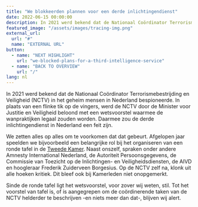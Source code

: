 ```yaml
---
title: "We blokkeerden plannen voor een derde inlichtingendienst"
date: 2022-06-15 00:00:00
description: In 2021 werd bekend dat de Nationaal Coördinator Terrorismebestrijding en Veiligheid (NCTV) in het geheim mensen in Nederland bespioneerde.
featured_image: "/assets/images/tracing-img.png"
external_url:
  url: "#"
  name: "EXTERNAL URL"
button:
  - name: "NEXT HIGHLIGHT"
    url: "we-blocked-plans-for-a-third-intelligence-service"
  - name: "BACK TO OVERVIEW"
    url: "/"
lang: nl
---
```



In 2021 werd bekend dat de Nationaal Coördinator Terrorismebestrijding en Veiligheid (NCTV) in het geheim mensen in Nederland bespioneerde. In plaats van een flinke tik op de vingers, werd de NCTV door de Minister voor Justitie en Veiligheid beloond met een wetsvoorstel waarmee de wanpraktijken legaal zouden worden. Daarmee zou de derde inlichtingendienst in Nederland een feit zijn.

We zetten alles op alles om te voorkomen dat dat gebeurt. Afgelopen jaar speelden we bijvoorbeeld een belangrijke rol bij het organiseren van een ronde tafel in de [Tweede Kamer](https://www.bitsoffreedom.nl/2022/03/31/wij-lieten-ons-horen-tegen-de-nctv-als-derde-inlichtingendienst/). Naast onszelf, spraken onder andere Amnesty International Nederland, de Autoriteit Persoonsgegevens, de Commissie van Toezicht op de Inlichtingen- en Veiligheidsdiensten, de AIVD en hoogleraar Frederik Zuiderveen Borgesius. Op de NCTV zelf na, klonk uit alle hoeken kritiek. Dit bleef ook bij Kamerleden niet onopgemerkt.

Sinde de ronde tafel ligt het wetsvoorstel, voor zover wij weten, stil. Tot het voorstel van tafel is, of is aangegrepen om de coördinerende taken van de NCTV helderder te beschrijven -en niets meer dan dat-, blijven wij alert.
